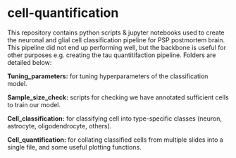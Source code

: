 # cell-quantification

This repository contains python scripts & jupyter notebooks used to create the neuronal and glial cell classification pipeline for PSP postmortem brain. This pipeline did not end up performing well, but the backbone is useful for other purposes e.g. creating the tau quantitifaction pipeline. Folders are detailed below:

**Tuning_parameters:** for tuning hyperparameters of the classification model.

**Sample_size_check:** scripts for checking we have annotated sufficient cells to train our model.

**Cell_classification:** for classifying cell into type-specific classes (neuron, astrocyte, oligodendrocyte, others).

**Cell_quantification:** for collating classified cells from multiple slides into a single file, and some useful plotting functions.
